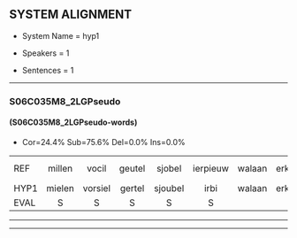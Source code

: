 
## SYSTEM ALIGNMENT

- System Name = hyp1

- Speakers = 1

- Sentences = 1

---

### S06C035M8_2LGPseudo

#### (S06C035M8_2LGPseudo-words)

- Cor=24.4%	Sub=75.6%	Del=0.0%	Ins=0.0%

|  |  |  |  |  |  |  |  |  |  |  |  |  |  |  |  |  |  |  |  |  |  |  |  |  |  |  |  |  |  |  |  |  |  |  |  |  |  |  |  |  |  |
|:--- |:---:|:---:|:---:|:---:|:---:|:---:|:---:|:---:|:---:|:---:|:---:|:---:|:---:|:---:|:---:|:---:|:---:|:---:|:---:|:---:|:---:|:---:|:---:|:---:|:---:|:---:|:---:|:---:|:---:|:---:|:---:|:---:|:---:|:---:|:---:|:---:|:---:|:---:|:---:|:---:|:---:|
| REF | millen | vocil | geutel | sjobel | ierpieuw | walaan | erke | haweel | saarweng | gevicht | eemde | bepoud | orstalk | veten | gefouw | vurpaand | nizung | fiewon | kneurem | vawaai | strellen*(strelen) | zwieten | foetbans | oonste | muider | grijnken | schielstaug | prilsood | vloender | milste | veurder | kloeien | ulen | orponk | * | schodig | ijpo | menuur | spreikje | hiffreeuw | wooien |
| HYP1 | mielen | vorsiel | gertel | sjoubel | irbi | walaan | erke | haweel | sarwijn | gevicht | einde | bepaald | orstald | veertien | gefal | durpand | nisen | fibon | neuren | vanwai | strilen | zweten | voetbans | oensta | marer | grenken | schilstoug | brilsoot | vloender | milster | verder | kloeien | ulen | orponk | schoea | schodig | eppel | menuur | sprejkkie | hifreeuw | woen |
| EVAL | S | S | S | S | S |  |  |  | S |  | S | S | S | S | S | S | S | S | S | S | S | S | S | S | S | S | S | S |  | S | S |  |  |  | S |  | S |  | S | S | S |
---

---
